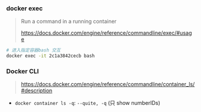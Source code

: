 ### docker exec

> Run a command in a running container
>
> https://docs.docker.com/engine/reference/commandline/exec/#usage

```sh
# 进入指定容器bash 交互
docker exec -it 2c1a3842cecb bash
```

### Docker CLI

> https://docs.docker.com/engine/reference/commandline/container_ls/#description

* `docker container ls -q`: `--quite, -q` (只 show numberIDs)

